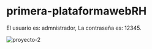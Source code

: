 

# primera-plataformawebRH
El usuario es: admnistrador,
La contraseña es: 12345.


![proyecto-2](https://user-images.githubusercontent.com/56574048/115072528-56f77e80-9ebd-11eb-8f4c-8f2f59ad65b3.png)
